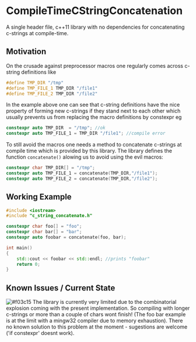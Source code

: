 # CompileTimeCStringConcatenation
A single header file, c++11 library with no dependencies for concatenating c-strings at compile-time.

## Motivation
On the crusade against preprocessor macros one regularly comes across c-string definitions like

```cpp
#define TMP_DIR "/tmp"
#define TMP_FILE_1 TMP_DIR "/file1"
#define TMP_FILE_2 TMP_DIR "/file2"
``` 

In the example above one can see that c-string definitions have the nice property of forming new c-strings if they stand
next to each other which usually prevents us from replacing the macro definitions by constexpr eg

```cpp
constexpr auto TMP_DIR  = "/tmp"; //ok
constexpr auto TMP_FILE_1 = TMP_DIR "/file1"; //compile error
``` 

To still avoid the macros one needs a method to concatenate c-strings at compile time which is provided
by this library. The library defines the function ```concatenate()``` alowing us to avoid using the evil macros:


```cpp
constexpr char TMP_DIR[] = "/tmp";
constexpr auto TMP_FILE_1 = concatenate(TMP_DIR,"/file1");
constexpr auto TMP_FILE_2 = concatenate(TMP_DIR,"/file2");
``` 

## Working Example

```cpp
#include <iostream>
#include "c_string_concatenate.h"

constexpr char foo[] = "foo";
constexpr char bar[] = "bar";
constexpr auto foobar = concatenate(foo, bar);

int main()
{
    std::cout << foobar << std::endl; //prints "foobar"
    return 0;
}
``` 

## Known Issues / Current State

![#f03c15](https://placehold.it/15/f03c15/000000?text=+) The library is currently very limited due to the combinatorial explosion coming with the present implementation. So compiling with longer c-strings or more than a couple of chars wont finish! (The foo bar example is at the limit with a mingw32 compiler due to memory exhaustion). There no known solution to this problem at the moment - sugestions are welcome ('if constexpr' doesnt work).
